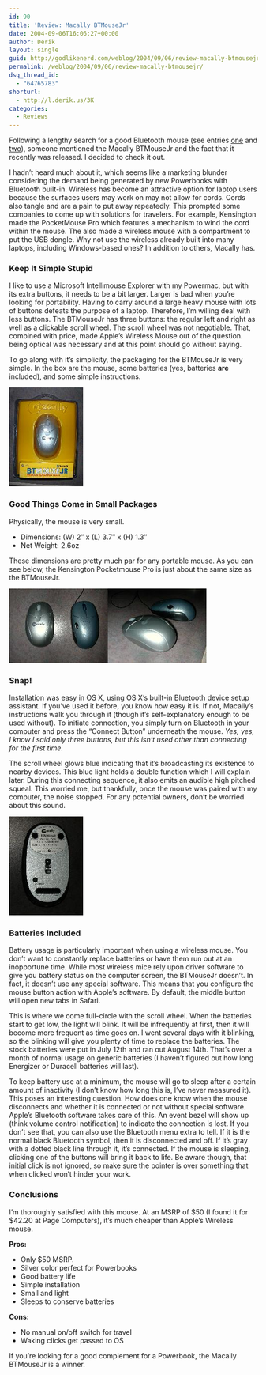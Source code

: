```yaml
---
id: 90
title: 'Review: Macally BTMouseJr'
date: 2004-09-06T16:06:27+00:00
author: Derik
layout: single
guid: http://godlikenerd.com/weblog/2004/09/06/review-macally-btmousejr/
permalink: /weblog/2004/09/06/review-macally-btmousejr/
dsq_thread_id:
  - "64765783"
shorturl:
  - http://l.derik.us/3K
categories:
  - Reviews
---
```

Following a lengthy search for a good Bluetooth mouse (see entries [one](/weblog/2004/07/01/a-trip-to-the-dentist-or-a-mouse-of-a-different-color/) and [two](/weblog/2004/07/03/odd-and-ends/)), someone mentioned the Macally BTMouseJr and the fact that it recently was released. I decided to check it out.

I hadn&#8217;t heard much about it, which seems like a marketing blunder considering the demand being generated by new Powerbooks with Bluetooth built-in. Wireless has become an attractive option for laptop users because the surfaces users may work on may not allow for cords. Cords also tangle and are a pain to put away repeatedly. This prompted some companies to come up with solutions for travelers. For example, Kensington made the PocketMouse Pro which features a mechanism to wind the cord within the mouse. The also made a wireless mouse with a compartment to put the USB dongle. Why not use the wireless already built into many laptops, including Windows-based ones? In addition to others, Macally has.

<!--more-->

### Keep It Simple Stupid

I like to use a Microsoft Intellimouse Explorer with my Powermac, but with its extra buttons, it needs to be a bit larger. Larger is bad when you&#8217;re looking for portability. Having to carry around a large heavy mouse with lots of buttons defeats the purpose of a laptop. Therefore, I&#8217;m willing deal with less buttons. The BTMouseJr has three buttons: the regular left and right as well as a clickable scroll wheel. The scroll wheel was not negotiable. That, combined with price, made Apple&#8217;s Wireless Mouse out of the question. being optical was necessary and at this point should go without saying.

To go along with it&#8217;s simplicity, the packaging for the BTMouseJr is very simple. In the box are the mouse, some batteries (yes, batteries **are** included), and some simple instructions.

[![Packaging](/images/thumb-DSCN0626.JPG)](/images/DSCN0626.JPG)

### Good Things Come in Small Packages

Physically, the mouse is very small.

  * Dimensions: (W) 2&#8243; x (L) 3.7&#8243; x (H) 1.3&#8243;
  * Net Weight: 2.6oz

These dimensions are pretty much par for any portable mouse. As you can see below, the Kensington Pocketmouse Pro is just about the same size as the BTMouseJr.

[![Comparison](/images/thumb-DSCN0627.JPG)](/images/DSCN0627.JPG)[![Side Comparison](/images/thumb-DSCN0628.JPG)](/images/DSCN0628.JPG)

### Snap!

Installation was easy in OS X, using OS X&#8217;s built-in Bluetooth device setup assistant. If you&#8217;ve used it before, you know how easy it is. If not, Macally&#8217;s instructions walk you through it (though it&#8217;s self-explanatory enough to be used without). To initiate connection, you simply turn on Bluetooth in your computer and press the &#8220;Connect Button&#8221; underneath the mouse. _Yes, yes, I know I said only three buttons, but this isn&#8217;t used other than connecting for the first time._

The scroll wheel glows blue indicating that it&#8217;s broadcasting its existence to nearby devices. This blue light holds a double function which I will explain later. During this connecting sequence, it also emits an audible high pitched squeal. This worried me, but thankfully, once the mouse was paired with my computer, the noise stopped. For any potential owners, don&#8217;t be worried about this sound.

[![Underside](/images/thumb-DSCN0632.JPG)](/images/DSCN0632.JPG)

### Batteries Included

Battery usage is particularly important when using a wireless mouse. You don&#8217;t want to constantly replace batteries or have them run out at an inopportune time. While most wireless mice rely upon driver software to give you battery status on the computer screen, the BTMouseJr doesn&#8217;t. In fact, it doesn&#8217;t use any special software. This means that you configure the mouse button action with Apple&#8217;s software. By default, the middle button will open new tabs in Safari.

This is where we come full-circle with the scroll wheel. When the batteries start to get low, the light will blink. It will be infrequently at first, then it will become more frequent as time goes on. I went several days with it blinking, so the blinking will give you plenty of time to replace the batteries. The stock batteries were put in July 12th and ran out August 14th. That&#8217;s over a month of normal usage on generic batteries (I haven&#8217;t figured out how long Energizer or Duracell batteries will last).

To keep battery use at a minimum, the mouse will go to sleep after a certain amount of inactivity (I don&#8217;t know how long this is, I&#8217;ve never measured it). This poses an interesting question. How does one know when the mouse disconnects and whether it is connected or not without special software. Apple&#8217;s Bluetooth software takes care of this. An event bezel will show up (think volume control notification) to indicate the connection is lost. If you don&#8217;t see that, you can also use the Bluetooth menu extra to tell. If it is the normal black Bluetooth symbol, then it is disconnected and off. If it&#8217;s gray with a dotted black line through it, it&#8217;s connected. If the mouse is sleeping, clicking one of the buttons will bring it back to life. Be aware though, that initial click is not ignored, so make sure the pointer is over something that when clicked won&#8217;t hinder your work.

### Conclusions

I&#8217;m thoroughly satisfied with this mouse. At an MSRP of $50 (I found it for $42.20 at Page Computers), it&#8217;s much cheaper than Apple&#8217;s Wireless mouse.

**Pros:**

  * Only $50 MSRP.
  * Silver color perfect for Powerbooks
  * Good battery life
  * Simple installation
  * Small and light
  * Sleeps to conserve batteries

**Cons:**

  * No manual on/off switch for travel
  * Waking clicks get passed to OS

If you&#8217;re looking for a good complement for a Powerbook, the Macally BTMouseJr is a winner.